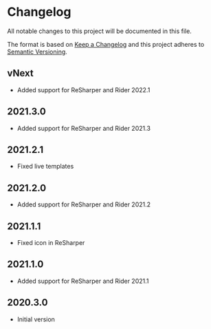# Changelog
All notable changes to this project will be documented in this file.

The format is based on [Keep a Changelog](http://keepachangelog.com/en/1.0.0/)
and this project adheres to [Semantic Versioning](http://semver.org/spec/v2.0.0.html).

## vNext
- Added support for ReSharper and Rider 2022.1

## 2021.3.0
- Added support for ReSharper and Rider 2021.3

## 2021.2.1
- Fixed live templates

## 2021.2.0
- Added support for ReSharper and Rider 2021.2

## 2021.1.1
- Fixed icon in ReSharper

## 2021.1.0
- Added support for ReSharper and Rider 2021.1

## 2020.3.0
- Initial version
